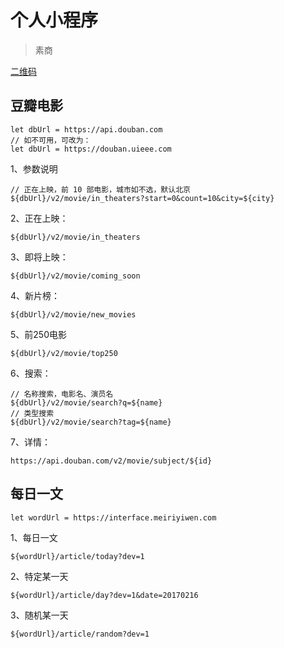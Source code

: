 # 个人小程序
>素商  

[二维码](https://zine-fj.github.io/images/xcx.png)
## 豆瓣电影
```shell
let dbUrl = https://api.douban.com
// 如不可用，可改为：
let dbUrl = https://douban.uieee.com
```
1、参数说明
```shell
// 正在上映，前 10 部电影，城市如不选，默认北京
${dbUrl}/v2/movie/in_theaters?start=0&count=10&city=${city}
```
2、正在上映：
```shell
${dbUrl}/v2/movie/in_theaters
```
3、即将上映：
```shell
${dbUrl}/v2/movie/coming_soon
```
4、新片榜：
```shell
${dbUrl}/v2/movie/new_movies
```
5、前250电影
```shell
${dbUrl}/v2/movie/top250
```
6、搜索：
```shell
// 名称搜索，电影名、演员名
${dbUrl}/v2/movie/search?q=${name}
// 类型搜索
${dbUrl}/v2/movie/search?tag=${name}
```
7、详情：
```shell
https://api.douban.com/v2/movie/subject/${id}
```

## 每日一文
```shell
let wordUrl = https://interface.meiriyiwen.com
```
1、每日一文
```shell
${wordUrl}/article/today?dev=1
```
2、特定某一天
```shell
${wordUrl}/article/day?dev=1&date=20170216
```
3、随机某一天
```shell
${wordUrl}/article/random?dev=1
```
